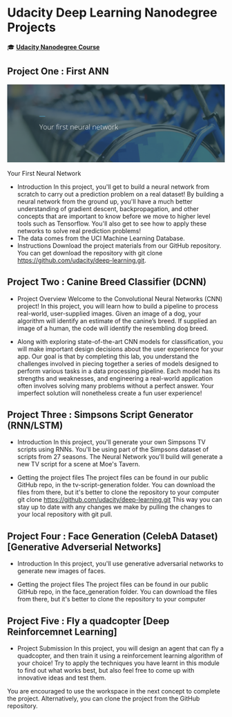 # Udacity Deep Learning Nanodegree Projects

:mortar_board: **[Udacity Nanodegree Course](https://in.udacity.com/course/deep-learning-nanodegree--nd101)**

## Project One : First ANN 

<img src="https://github.com/udayrajsawhney/Udacity-Deep-Learning/blob/master/screenshots/2.png" width="600" height="180"/>

Your First Neural Network
- Introduction
In this project, you'll get to build a neural network from scratch to carry out a prediction problem on a real dataset! By building a neural network from the ground up, you'll have a much better understanding of gradient descent, backpropagation, and other concepts that are important to know before we move to higher level tools such as Tensorflow. You'll also get to see how to apply these networks to solve real prediction problems!
- The data comes from the UCI Machine Learning Database.
- Instructions
Download the project materials from our GitHub repository. You can get download the repository with git clone https://github.com/udacity/deep-learning.git. 

## Project Two : Canine Breed Classifier (DCNN) 

- Project Overview
Welcome to the Convolutional Neural Networks (CNN) project! In this project, you will learn how to build a pipeline to process real-world, user-supplied images. Given an image of a dog, your algorithm will identify an estimate of the canine’s breed. If supplied an image of a human, the code will identify the resembling dog breed.

- Along with exploring state-of-the-art CNN models for classification, you will make important design decisions about the user experience for your app. Our goal is that by completing this lab, you understand the challenges involved in piecing together a series of models designed to perform various tasks in a data processing pipeline. Each model has its strengths and weaknesses, and engineering a real-world application often involves solving many problems without a perfect answer. Your imperfect solution will nonetheless create a fun user experience!

## Project Three : Simpsons Script Generator (RNN/LSTM) 

- Introduction
In this project, you'll generate your own Simpsons TV scripts using RNNs. You'll be using part of the Simpsons dataset of scripts from 27 seasons. The Neural Network you'll build will generate a new TV script for a scene at Moe's Tavern.

- Getting the project files
The project files can be found in our public GitHub repo, in the tv-script-generation folder. You can download the files from there, but it's better to clone the repository to your computer git clone https://github.com/udacity/deep-learning.git
This way you can stay up to date with any changes we make by pulling the changes to your local repository with git pull.

## Project Four : Face Generation (CelebA Dataset) [Generative Adverserial Networks] 

- Introduction
In this project, you'll use generative adversarial networks to generate new images of faces.

- Getting the project files
The project files can be found in our public GitHub repo, in the face_generation folder. You can download the files from there, but it's better to clone the repository to your computer


## Project Five : Fly a quadcopter [Deep Reinforcemnet Learning]

- Project Submission
In this project, you will design an agent that can fly a quadcopter, and then train it using a reinforcement learning algorithm of your choice! Try to apply the techniques you have learnt in this module to find out what works best, but also feel free to come up with innovative ideas and test them.

You are encouraged to use the workspace in the next concept to complete the project. Alternatively, you can clone the project from the GitHub repository.

